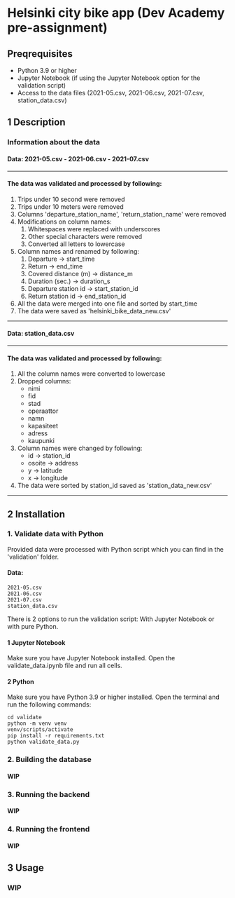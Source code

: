 # Helsinki city bike app (Dev Academy pre-assignment)

## Preqrequisites
- Python 3.9 or higher
- Jupyter Notebook (if using the Jupyter Notebook option for the validation script)
- Access to the data files (2021-05.csv, 2021-06.csv, 2021-07.csv, station_data.csv)


## 1 Description

### Information about the data  
#### Data: 2021-05.csv - 2021-06.csv - 2021-07.csv

---
#### The data was validated and processed by following:
1. Trips under 10 second were removed
2. Trips under 10 meters were removed
3. Columns 'departure_station_name', 'return_station_name' were removed
4. Modifications on column names:
   1. Whitespaces were replaced with underscores 
   2. Other special characters were removed
   3. Converted all letters to lowercase 
5. Column names and renamed by following:
   1. Departure -> start_time
   2. Return -> end_time
   3. Covered distance (m) -> distance_m
   4. Duration (sec.) -> duration_s
   5. Departure station id -> start_station_id
   6. Return station id -> end_station_id
6. All the data were merged into one file and sorted by start_time
7. The data were saved as 'helsinki_bike_data_new.csv'
--- 

#### Data: station_data.csv

---

#### The data was validated and processed by following:
1. All the column names were converted to lowercase
2. Dropped columns:
   - nimi 
   - fid 
   - stad 
   - operaattor 
   - namn 
   - kapasiteet 
   - adress
   - kaupunki
3. Column names were changed by following:
   - id -> station_id
   - osoite -> address
   - y -> latitude
   - x -> longitude
4. The data were sorted by station_id saved as 'station_data_new.csv'
---

## 2 Installation
### 1. Validate data with Python 
Provided data were processed with Python script which you can find in the 'validation' folder. 

#### Data: 
```
2021-05.csv
2021-06.csv
2021-07.csv
station_data.csv
```

There is 2 options to run the validation script:
With Jupyter Notebook or with pure Python.

#### 1 Jupyter Notebook
Make sure you have Jupyter Notebook installed.
Open the validate_data.ipynb file and run all cells.

#### 2 Python
Make sure you have Python 3.9 or higher installed.
Open the terminal and run the following commands:
```
cd validate
python -m venv venv
venv/scripts/activate
pip install -r requirements.txt
python validate_data.py
``` 

### 2. Building the database
#### WIP

### 3. Running the backend
#### WIP

### 4. Running the frontend
#### WIP

## 3 Usage
### WIP








